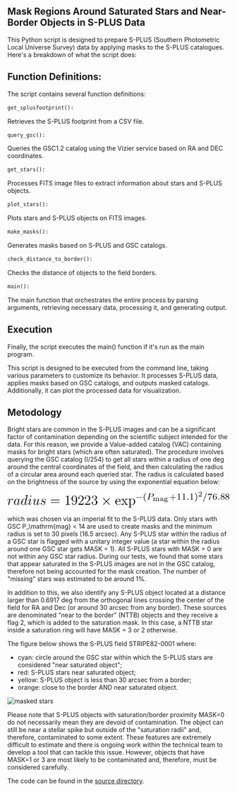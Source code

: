## Mask Regions Around Saturated Stars and Near-Border Objects in S-PLUS Data

This Python script is designed to prepare S-PLUS (Southern Photometric Local Universe Survey) data by applying masks to the S-PLUS catalogues. Here's a breakdown of what the script does:

## Function Definitions:

The script contains several function definitions:
```python
get_splusfootprint():
```
Retrieves the S-PLUS footprint from a CSV file.
```python
query_gsc():
```
Queries the GSC1.2 catalog using the Vizier service based on RA and DEC coordinates.
```python
get_stars():
```
Processes FITS image files to extract information about stars and S-PLUS objects.
```python
plot_stars():
```
Plots stars and S-PLUS objects on FITS images.
```python
make_masks():
```
Generates masks based on S-PLUS and GSC catalogs.
```python
check_distance_to_border():
```
Checks the distance of objects to the field borders.
```python
main():
```
The main function that orchestrates the entire process by parsing arguments, retrieving necessary data, processing it, and generating output.

## Execution

Finally, the script executes the main() function if it's run as the main program.

This script is designed to be executed from the command line, taking various parameters to customize its behavior. It processes S-PLUS data, applies masks based on GSC catalogs, and outputs masked catalogs. Additionally, it can plot the processed data for visualization.

## Metodology

Bright stars are common in the S-PLUS images and can be a significant factor of contamination depending on the scientific subject intended for the data. For this reason, we provide a Value-added catalog (VAC) containing masks for bright stars (which are often saturated). The procedure involves querying the GSC catalog (I/254) to get all stars within a radius of one deg around the central coordinates of the field, and then calculating the radius of a circular area around each queried star. The radius is calculated based on the brightness of the source by using the exponential equation below:

![equation](mask_equation.png)

which was chosen via an imperial fit to the S-PLUS data. Only stars with GSC P_\mathrm{mag} < 14 are used to create masks and the minimum radius is set to 30 pixels (16.5 arcsec). Any S-PLUS star within the radius of a GSC star is flagged with a unitary integer value (a star within the radius around one GSC star gets MASK = 1). All S-PLUS stars with MASK = 0 are not within any GSC star radius. During our tests, we found that some stars that appear saturated in the S-PLUS images are not in the GSC catalog, therefore not being accounted for the mask creation. The number of "missing" stars was estimated to be around 1%.

In addition to this, we also identify any S-PLUS object located at a distance larger than 0.6917 deg from the orthogonal lines crossing the center of the field for RA and Dec (or around 30 arcsec from any border). These sources are denominated "near to the border" (NTTB) objects and they receive a flag 2, which is added to the saturation mask. In this case, a NTTB star inside a saturation ring will have MASK = 3 or 2 otherwise.

The figure below shows the S-PLUS field STRIPE82-0001 where:
- cyan: circle around the GSC star within which the S-PLUS stars are considered "near saturated object";
- red: S-PLUS stars near saturated object;
- yellow: S-PLUS object is less than 30 arcsec from a border;
- orange: close to the border AND near saturated object.

![masked stars](STRIPE82-0001_detection_dual_masked.png)

Please note that S-PLUS objects with saturation/border proximity MASK=0 do not necessarily mean they are devoid of contamination. The object can still be near a stellar spike but outside of the "saturation radii" and, therefore, contaminated to some extent. These features are extremely difficult to estimate and there is ongoing work within the technical team to develop a tool that can tackle this issue. However, objects that have MASK=1 or 3 are most likely to be contaminated and, therefore, must be considered carefully.

The code can be found in the [source directory](src/).
